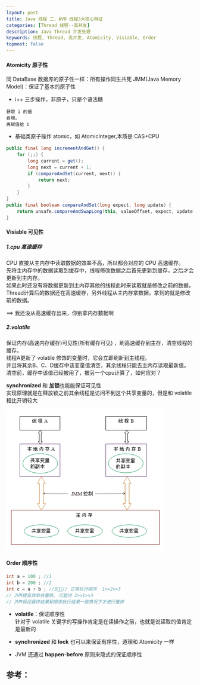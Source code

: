 ```yaml
---
layout: post
title: Java 线程 二、AVO 线程3大核心特征
categories: [Thread 线程--高并发]
description: Java Thread 并发处理
keywords: 线程, Thread, 高并发, Atomicity, Visiable, Order
topmost: false
---
```


#### Atomicity 原子性

同 DataBase 数据库的原子性一样：所有操作同生共死
JMM(Java Memory Model)：保证了基本的原子性

- i++  三步操作，非原子，只是个语法糖 

```
获取 i 的值
自增。
再赋值给 i
```

- 基础类原子操作 atomic，如 AtomicInteger,本质是 CAS+CPU

```java
public final long incrementAndGet() {
    for (;;) {
        long current = get();
        long next = current + 1;
        if (compareAndSet(current, next)) {
            return next;
    	}
	}
}
public final boolean compareAndSet(long expect, long update) {
    return unsafe.compareAndSwapLong(this, valueOffset, expect, update);
}
```



#### Visiable 可见性

##### 1.cpu **高速缓存**

CPU 直接从主内存中读取数据的效率不高，所以都会对应的 CPU 高速缓存。  
先将主内存中的数据读取到缓存中，线程修改数据之后首先更新到缓存，之后才会更新到主内存。   
如果此时还没有将数据更新到主内存其他的线程此时来读取就是修改之前的数据，Thread计算后的数据还在高速缓存，另外线程从主内存拿数据，拿到的就是修改前的数据。

==> 我还没从高速缓存出来，你别拿内存数据啊

##### 2.volatile

保证内存(高速内存缓存)可见性(所有缓存可见) ，刷高速缓存到主存，清空线程的缓存。  
线程A更新了 volatile 修饰的变量时，它会立即刷新到主线程。  
并且将其余B、C、D缓存中该变量值清空，其余线程只能去主内存读取最新值。  
清空前，缓存中该值已经被用了，被另一个cpu计算了，如何应对？

**synchronized** 和 **加锁**也能能保证可见性  
实现原理就是在释放锁之前其余线程是访问不到这个共享变量的，但是和 volatile 相比开销较大

![1607908217712](/images/posts/2016-07-01-thread-avo/1607908217712.png)



#### Order 顺序性

```java
int a = 100 ; //1
int b = 200 ; //2
int c = a + b ; //3// 正常执行顺序  1>>2>>3
// JVM提高效率会重排, 可能时 2>>1>>3
// JVM保证最终结果和顺序执行结果一致情况下才进行重排
```

- **volatile**：保证顺序性  
  针对于 volatile 关键字的写操作肯定是在读操作之前，也就是说读取的值肯定是最新的

- **synchronized** 和 **lock** 也可以来保证有序性，道理和 Atomicity 一样

- JVM 还通过 **happen**-**before** 原则来隐式的保证顺序性














## 参考：

